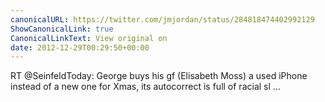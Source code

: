 ```yaml
---
canonicalURL: https://twitter.com/jmjordan/status/284818474402992129
ShowCanonicalLink: true
CanonicalLinkText: View original on
date: 2012-12-29T00:29:50+00:00
---
```

RT @SeinfeldToday: George buys his gf (Elisabeth Moss) a used iPhone instead of a new one for Xmas, its autocorrect is full of racial sl ...